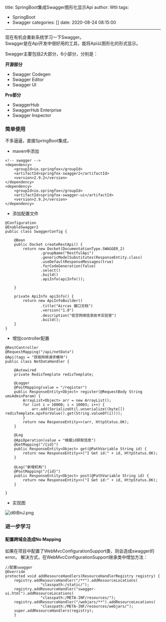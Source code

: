 title: SpringBoot集成Swagger图形化显示Api
author: Wtli
tags:
  - SpringBoot
  - Swagger
categories: []
date: 2020-08-24 08:15:00
---
现在有机会重新系统学习一下Swagger。  
Swagger是在Api开发中很好用的工具，能将Api以图形化的形式显示。

<!-- MORE -->

Swagger主要包括2大部分，6小部分，分别是：

**开源部分**
- Swagger Codegen
- Swagger Editor
- Swagger UI

**Pro部分**
- SwaggerHub
- SwaggerHub Enterprise
- Swagger Inspector

### 简单使用

不多逼逼，直接SpringBoot集成，

- maven中添加
```
<!-- swagger -->
<dependency>
    <groupId>io.springfox</groupId>
    <artifactId>springfox-swagger2</artifactId>
    <version>2.9.2</version>
</dependency>
<dependency>
    <groupId>io.springfox</groupId>
    <artifactId>springfox-swagger-ui</artifactId>
    <version>2.9.2</version>
</dependency>
```
- 添加配置文件
```
@Configuration
@EnableSwagger2
public class SwaggerConfig {

    @Bean
    public Docket createRestApi() {
        return new Docket(DocumentationType.SWAGGER_2)
                .groupName("RestfulApi")
                .genericModelSubstitutes(ResponseEntity.class)
                .useDefaultResponseMessages(true)
                .forCodeGeneration(false)
                .select()
                .build()
                .apiInfo(apiInfo());

    }

    private ApiInfo apiInfo() {
        return new ApiInfoBuilder()
                .title("Aircas 接口文档")
                .version("1.0")
                .description("低空网络信息技术实验室")
                .build();
    }
}
```
- 增加controller配置 
```
@RestController
@RequestMapping("/api/netData")
@Api(tags = "获取网络请求模块")
public class NetDataHandler {

    @Autowired
    private RedisTemplate redisTemplate;

    @Logger
    @PostMapping(value = "/register")
    public ResponseEntity<Object> register(@RequestBody String umsAdminParam) {
        ArrayList<Object> arr = new ArrayList();
        for (int i = 10000; i < 10003; i++) {
            arr.add(SerializeUtil.unserialize((byte[]) redisTemplate.opsForValue().get(String.valueOf(i))));
        }
        return new ResponseEntity<>(arr, HttpStatus.OK);
    }

    @Log
    @ApiOperation(value = "根据id获取信息")
    @GetMapping("/{id}")
    public ResponseEntity<Object> get(@PathVariable String id) {
        return new ResponseEntity<>("I Get id:" + id, HttpStatus.OK);
    }

    @Log("新增机构")
    @PostMapping("/{id}")
    public ResponseEntity<Object> post(@PathVariable String id) {
        return new ResponseEntity<>("I Get id:" + id, HttpStatus.OK);
    }

}
```
- 实现图

![d6tBnJ.png](https://s1.ax1x.com/2020/08/25/d6tBnJ.png)

### 进一步学习

#### 配置跨域会造成No Mapping
如果在项目中配置了WebMvcConfigurationSupport类，则会造成swagger的error。
解决方式，在WebMvcConfigurationSupport继承类中增加方法：

```
//配置swagger
@Override
protected void addResourceHandlers(ResourceHandlerRegistry registry) {
    registry.addResourceHandler("/**").addResourceLocations(
                "classpath:/static/");
    registry.addResourceHandler("swagger-ui.html").addResourceLocations(
                "classpath:/META-INF/resources/");
    registry.addResourceHandler("/webjars/**").addResourceLocations(
                "classpath:/META-INF/resources/webjars/");
    super.addResourceHandlers(registry);
    }
```



